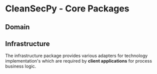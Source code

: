 # CleanSecPy - Core Packages

## Domain

## Infrastructure

The infrastructure package provides various adapters for technology implementation's which are required by **client applications**
for process business logic.